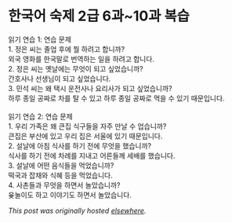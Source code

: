 # 한국어 숙제 2급 6과~10과 복습

<p>&#51069;&#44592; &#50672;&#49845; 1: &#50672;&#49845; &#47928;&#51228;<br>1. &#51221;&#51008; &#50472;&#45716; &#51320;&#50629; &#54980;&#50640; &#47960; &#54616;&#47140;&#44256; &#54633;&#45768;&#44620;?<br>&#50808;&#44397; &#50689;&#54868;&#47484; &#54620;&#44397;&#47568;&#47196; &#48264;&#50669;&#54616;&#45716; &#51068;&#51012; &#54616;&#47140;&#44256; &#54633;&#45768;&#45796;.<br>2. &#51221;&#51008; &#50472;&#45716; &#50715;&#45216;&#50640;&#45716; &#47924;&#50631;&#51060; &#46104;&#44256; &#49910;&#50632;&#49845;&#45768;&#44620;?<br>&#44036;&#54840;&#49324;&#45208; &#49440;&#49373;&#45784;&#51060; &#46104;&#44256; &#49910;&#50632;&#49845;&#45768;&#45796;.<br>3. &#48124;&#49437; &#50472;&#45716; &#50780; &#53469;&#49884; &#50868;&#51204;&#49324;&#45208; &#50836;&#47532;&#49324;&#44032; &#46104;&#44256; &#49910;&#50632;&#49845;&#45768;&#44620;?<br>&#54616;&#47336; &#51333;&#51068; &#44277;&#51676;&#47196; &#52264;&#47484; &#53448; &#49688; &#51080;&#44256; &#54616;&#47336; &#51333;&#51068; &#44277;&#51676;&#47196; &#47673;&#51012; &#49688; &#51080;&#44592; &#46412;&#47928;&#51077;&#45768;&#45796;.<br><br>&#51069;&#44592; &#50672;&#49845; 2: &#50672;&#49845; &#47928;&#51228;<br>1. &#50864;&#47532; &#44032;&#51313;&#51008; &#50780; &#53360;&#51665; &#49885;&#44396;&#46308;&#51012; &#51088;&#51452; &#47564;&#45216; &#49688; &#50629;&#49845;&#45768;&#44620;?<br>&#53360;&#51665;&#51008; &#48512;&#49328;&#50640; &#51080;&#44256; &#50864;&#47532; &#51665;&#51008; &#49436;&#50872;&#50640; &#51080;&#44592; &#46412;&#47928;&#51077;&#45768;&#45796;.<br>2. &#49444;&#45216;&#50640; &#50500;&#52840; &#49885;&#49324;&#47484; &#54616;&#44592; &#51204;&#50640; &#47924;&#50631;&#51012; &#54664;&#49845;&#45768;&#44620;?<br>&#49885;&#49324;&#47484; &#54616;&#44592; &#51204;&#50640; &#52264;&#47168;&#47484; &#51648;&#45236;&#44256; &#50612;&#47480;&#46308;&#44760; &#49464;&#48176;&#47484; &#54664;&#49845;&#45768;&#45796;.<br>3. &#49444;&#45216;&#50640; &#50612;&#46500; &#51020;&#49885;&#46308;&#51012; &#47673;&#50632;&#49845;&#45768;&#44620;?<br>&#46497;&#44397;&#44284; &#51105;&#52292;&#50752; &#49885;&#54812; &#46321;&#51012; &#47673;&#50632;&#49845;&#45768;&#45796;.<br>4. &#49324;&#52492;&#46308;&#44284; &#47924;&#50631;&#51012; &#54616;&#47732;&#49436; &#45440;&#50520;&#49845;&#45768;&#44620;?<br>&#50998;&#45440;&#51060;&#46020; &#54616;&#44256; &#51060;&#50556;&#44592;&#46020; &#54616;&#47732;&#49436; &#45440;&#50520;&#49845;&#45768;&#45796;.</p>


*This post was originally hosted [elsewhere](http://planspace.blogspot.com/2009/05/2-610.html).*
